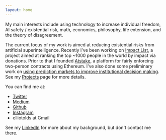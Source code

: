 ```yaml
---
layout: home
---
```


My main interests include using technology to increase individual freedom, AI safety / existential risk, math, economics, philosophy, life extension, and the theory of disagreement.

The current focus of my work is aimed at reducing existential risks from artificial superintelligence. Recently I've been working on [Impact List](https://impactlist.xyz), a project aimed at ranking the top ~1000 people in the world by impact via donations. Prior to that I founded [Atstake](https://atstake.net), a platform for fairly enforcing two-person contracts using Ethereum. I've also done some preliminary work on [using prediction markets to improve institutional decision making](institutionaldecisionmaking). See my [Projects](projects) page for more details.

You can find me at:

- [Twitter](https://twitter.com/elliot_olds)
- [Medium](https://medium.com/@elliotolds)
- [Github](https://github.com/elliotolds)
- [Instagram](https://www.instagram.com/symme7ry/)
- elliotolds at Gmail

See my [LinkedIn](https://www.linkedin.com/in/elliotolds/) for more about my background, but don't contact me there.
